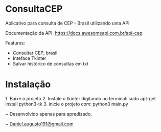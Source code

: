 # ConsultaCEP
Aplicativo para consulta de CEP - Brasil utilizando uma API

Documentação da API: https://docs.awesomeapi.com.br/api-cep

Features:
- Consultar CEP, brasil
- Inteface Tkinter
- Salvar histórico de consultas em txt

<h1> Instalação </h1>
1. Baixe o projeto
2. Instale o tkinter digitando no terminal: sudo apt-get install python3-tk
3. inicie o projeto com: python3 main.py

~ Desenvolvido apenas para apredizado.

~ Daniel.augusto191@gmail.com
